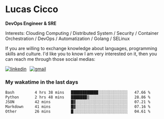 # Lucas Cicco

**DevOps Engineer & SRE**

Interests: Clouding Computing / Distributed System / Security / Container Orchestration / DevOps / Automatization / Golang / SELinux

If you are willing to exchange knowledge about languages, programming skills and culture. I'd like you to know I am very interested on it, then you can reach me through those social medias:

<div style="display: flex; align-items: center; gap: 10px;">
  <a href="https://www.linkedin.com/in/lucas-vitor-de-cicco" target="_blank">
    <img
      src="https://img.shields.io/badge/-LinkedIn-%230077B5?style=for-the-badge&logo=linkedin&logoColor=white"
      alt="linkedin"
      target="_blank" 
    />
  </a>
  <a href="mailto:lucasvitorx1@gmail.com">
      <img
        src="https://img.shields.io/badge/-Gmail-%23333?style=for-the-badge&logo=gmail&logoColor=white"
        alt="gmail"
        target="_blank"
      />
  </a>
</div>

### My wakatime in the last days

<!--START_SECTION:waka-->

```txt
Bash         4 hrs 38 mins   ████████████░░░░░░░░░░░░░   47.66 %
Python       2 hrs 48 mins   ███████▒░░░░░░░░░░░░░░░░░   28.86 %
JSON         42 mins         █▓░░░░░░░░░░░░░░░░░░░░░░░   07.21 %
Markdown     41 mins         █▓░░░░░░░░░░░░░░░░░░░░░░░   07.16 %
Other        26 mins         █░░░░░░░░░░░░░░░░░░░░░░░░   04.61 %
```

<!--END_SECTION:waka-->
